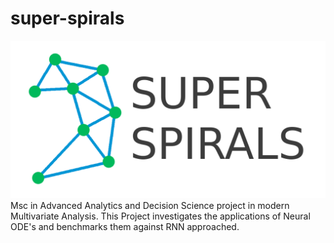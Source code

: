 # super-spirals
![logo](super-spirals.png)  
Msc in Advanced Analytics and Decision Science project in modern Multivariate Analysis.  This Project investigates the applications of Neural ODE's and benchmarks them against RNN approached.  
